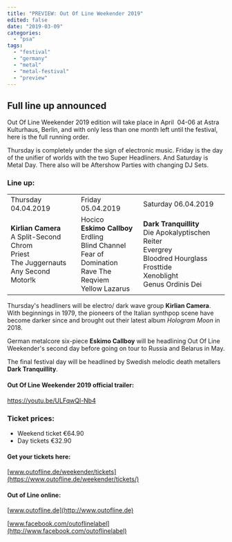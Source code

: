 ```yaml
---
title: "PREVIEW: Out Of Line Weekender 2019"
edited: false
date: "2019-03-09"
categories:
  - "psa"
tags:
  - "festival"
  - "germany"
  - "metal"
  - "metal-festival"
  - "preview"
---
```


## Full line up announced

Out Of Line Weekender 2019 edition will take place in April  04-06 at Astra Kulturhaus, Berlin, and with only less than one month left until the festival, here is the full running order.

Thursday is completely under the sign of electronic music. Friday is the day of the unifier of worlds with the two Super Headliners. And Saturday is Metal Day. There also will be Aftershow Parties with changing DJ Sets.

### Line up:

<table class="wp-block-table has-fixed-layout is-style-stripes"><tbody><tr><td>Thursday 04.04.2019</td><td>Friday 05.04.2019</td><td>Saturday 06.04.2019</td></tr><tr><td><strong>Kirlian Camera</strong><br>A Split-Second<br>Chrom<br>Priest<br>The Juggernauts<br>Any Second<br>Motor!k</td><td>Hocico<br><strong>Eskimo Callboy</strong><br>Erdling<br>Blind Channel<br>Fear of Domination<br>Rave The Reqviem<br>Yellow Lazarus</td><td><strong>Dark Tranquillity</strong><br>Die Apokalyptischen Reiter<br>Evergrey<br>Bloodred Hourglass<br>Frosttide<br>Xenoblight<br>Genus Ordinis Dei</td></tr></tbody></table>

Thursday's headliners will be electro/ dark wave group **Kirlian Camera**. With beginnings in 1979, the pioneers of the Italian synthpop scene have become darker since and brought out their latest album _Hologram Moon_ in 2018.

German metalcore six-piece **Eskimo Callboy** will be headlining Out Of Line Weekender's second day before going on tour to Russia and Belarus in May.

The final festival day will be headlined by Swedish melodic death metallers **Dark Tranquillity**.

#### Out Of Line Weekender 2019 official trailer:

https://youtu.be/ULFqwQl-Nb4

### Ticket prices:

- Weekend ticket €64.90
- Day tickets €32.90

#### Get your tickets here:

[www.outofline.de/weekender/tickets](https://www.outofline.de/weekender/tickets/)

#### Out of Line online:

[www.outofline.de](http://www.outofline.de)

[www.facebook.com/outoflinelabel](http://www.facebook.com/outoflinelabel)
